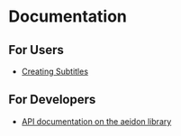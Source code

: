 Documentation
=============

## For Users

* [Creating Subtitles](creating-subtitles.md)

## For Developers

* [API documentation on the aeidon library](https://otsaloma.io/gaupol/doc/api/aeidon.html)
